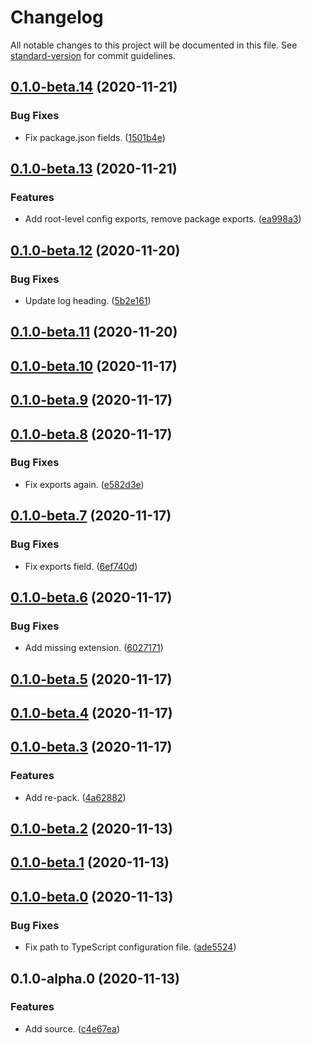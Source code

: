 # Changelog

All notable changes to this project will be documented in this file. See [standard-version](https://github.com/conventional-changelog/standard-version) for commit guidelines.

## [0.1.0-beta.14](https://github.com/darkobits/ts/compare/v0.1.0-beta.13...v0.1.0-beta.14) (2020-11-21)


### Bug Fixes

* Fix package.json fields. ([1501b4e](https://github.com/darkobits/ts/commit/1501b4e12e55699454eb91067b0882eb57820c47))

## [0.1.0-beta.13](https://github.com/darkobits/ts/compare/v0.1.0-beta.12...v0.1.0-beta.13) (2020-11-21)


### Features

* Add root-level config exports, remove package exports. ([ea998a3](https://github.com/darkobits/ts/commit/ea998a3036411256f93ed06c6991471d11fe043b))

## [0.1.0-beta.12](https://github.com/darkobits/ts/compare/v0.1.0-beta.11...v0.1.0-beta.12) (2020-11-20)


### Bug Fixes

* Update log heading. ([5b2e161](https://github.com/darkobits/ts/commit/5b2e16112bb257343880cfd0e720c55468518e37))

## [0.1.0-beta.11](https://github.com/darkobits/ts/compare/v0.1.0-beta.10...v0.1.0-beta.11) (2020-11-20)

## [0.1.0-beta.10](https://github.com/darkobits/ts/compare/v0.1.0-beta.9...v0.1.0-beta.10) (2020-11-17)

## [0.1.0-beta.9](https://github.com/darkobits/ts/compare/v0.1.0-beta.8...v0.1.0-beta.9) (2020-11-17)

## [0.1.0-beta.8](https://github.com/darkobits/ts/compare/v0.1.0-beta.7...v0.1.0-beta.8) (2020-11-17)


### Bug Fixes

* Fix exports again. ([e582d3e](https://github.com/darkobits/ts/commit/e582d3e0e3541bfa209412a231f6474090422769))

## [0.1.0-beta.7](https://github.com/darkobits/ts/compare/v0.1.0-beta.6...v0.1.0-beta.7) (2020-11-17)


### Bug Fixes

* Fix exports field. ([6ef740d](https://github.com/darkobits/ts/commit/6ef740d541e4876e8dbf413f745009ac544910a7))

## [0.1.0-beta.6](https://github.com/darkobits/ts/compare/v0.1.0-beta.5...v0.1.0-beta.6) (2020-11-17)


### Bug Fixes

* Add missing extension. ([6027171](https://github.com/darkobits/ts/commit/6027171334c024dadb56978352de85d533ef88c7))

## [0.1.0-beta.5](https://github.com/darkobits/ts/compare/v0.1.0-beta.4...v0.1.0-beta.5) (2020-11-17)

## [0.1.0-beta.4](https://github.com/darkobits/ts/compare/v0.1.0-beta.3...v0.1.0-beta.4) (2020-11-17)

## [0.1.0-beta.3](https://github.com/darkobits/ts/compare/v0.1.0-beta.2...v0.1.0-beta.3) (2020-11-17)


### Features

* Add re-pack. ([4a62882](https://github.com/darkobits/ts/commit/4a6288255f8e0b27fb5b9fd1846a56747d22817e))

## [0.1.0-beta.2](https://github.com/darkobits/ts/compare/v0.1.0-beta.1...v0.1.0-beta.2) (2020-11-13)

## [0.1.0-beta.1](https://github.com/darkobits/ts/compare/v0.1.0-beta.0...v0.1.0-beta.1) (2020-11-13)

## [0.1.0-beta.0](https://github.com/darkobits/ts/compare/v0.1.0-alpha.0...v0.1.0-beta.0) (2020-11-13)


### Bug Fixes

* Fix path to TypeScript configuration file. ([ade5524](https://github.com/darkobits/ts/commit/ade5524a5d7b79544019501ba7404099b0178a3c))

## 0.1.0-alpha.0 (2020-11-13)


### Features

* Add source. ([c4e67ea](https://github.com/darkobits/ts/commit/c4e67eadef7a4e84138915dacc4349414660e58d))
